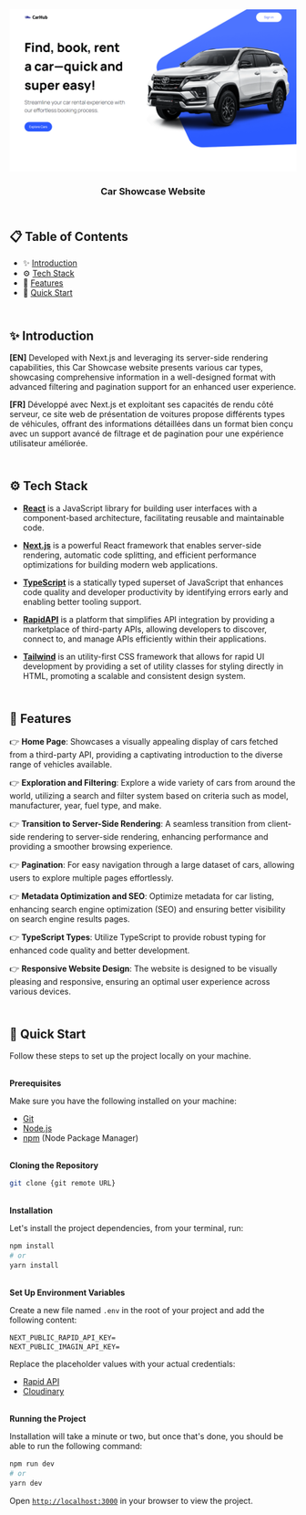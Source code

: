 <div align="center">
    <a href="https://car-hub-fv.vercel.app" target="_blank">
      <img src="public/design/preview.png" alt="Project Banner">
    </a>
  <h3 align="center">Car Showcase Website</h3>
</div>

##  <br /> 📋 <a name="table">Table of Contents</a>

- ✨ [Introduction](#introduction)
- ⚙️ [Tech Stack](#tech-stack)
- 📝 [Features](#features)
- 🚀 [Quick Start](#quick-start)

##  <br /> <a name="introduction">✨ Introduction</a>

**[EN]** Developed with Next.js and leveraging its server-side rendering capabilities, this Car Showcase website presents various car types, showcasing comprehensive information in a well-designed format with advanced filtering and pagination support for an enhanced user experience.

**[FR]** Développé avec Next.js et exploitant ses capacités de rendu côté serveur, ce site web de présentation de voitures propose différents types de véhicules, offrant des informations détaillées dans un format bien conçu avec un support avancé de filtrage et de pagination pour une expérience utilisateur améliorée.

##  <br /> <a name="tech-stack">⚙️ Tech Stack</a>

- [**React**](https://react.dev/reference/react) is a JavaScript library for building user interfaces with a component-based architecture, facilitating reusable and maintainable code.

- [**Next.js**](https://nextjs.org/docs) is a powerful React framework that enables server-side rendering, automatic code splitting, and efficient performance optimizations for building modern web applications.

- [**TypeScript**](https://www.typescriptlang.org/docs/) is a statically typed superset of JavaScript that enhances code quality and developer productivity by identifying errors early and enabling better tooling support.

- [**RapidAPI**](https://docs.rapidapi.com/) is a platform that simplifies API integration by providing a marketplace of third-party APIs, allowing developers to discover, connect to, and manage APIs efficiently within their applications.

- [**Tailwind**](https://v2.tailwindcss.com/docs) is an utility-first CSS framework that allows for rapid UI development by providing a set of utility classes for styling directly in HTML, promoting a scalable and consistent design system.

## <br/> <a name="features">📝 Features</a>

👉 **Home Page**: Showcases a visually appealing display of cars fetched from a third-party API, providing a captivating introduction to the diverse range of vehicles available.

👉 **Exploration and Filtering**: Explore a wide variety of cars from around the world, utilizing a search and filter system based on criteria such as model, manufacturer, year, fuel type, and make.

👉 **Transition to Server-Side Rendering**: A seamless transition from client-side rendering to server-side rendering, enhancing performance and providing a smoother browsing experience.

👉 **Pagination**: For easy navigation through a large dataset of cars, allowing users to explore multiple pages effortlessly.

👉 **Metadata Optimization and SEO**: Optimize metadata for car listing, enhancing search engine optimization (SEO) and ensuring better visibility on search engine results pages.

👉 **TypeScript Types**: Utilize TypeScript to provide robust typing for enhanced code quality and better development.

👉 **Responsive Website Design**: The website is designed to be visually pleasing and responsive, ensuring an optimal user experience across various devices.

## <br /> <a name="quick-start">🚀 Quick Start</a>

Follow these steps to set up the project locally on your machine.

<br/>**Prerequisites**

Make sure you have the following installed on your machine:

- [Git](https://git-scm.com/)
- [Node.js](https://nodejs.org/en)
- [npm](https://www.npmjs.com/) (Node Package Manager)

<br/>**Cloning the Repository**

```bash
git clone {git remote URL}
```

<br/>**Installation**

Let's install the project dependencies, from your terminal, run:

```bash
npm install
# or
yarn install
```

<br/>**Set Up Environment Variables**

Create a new file named `.env` in the root of your project and add the following content:

```env
NEXT_PUBLIC_RAPID_API_KEY=
NEXT_PUBLIC_IMAGIN_API_KEY=
```

Replace the placeholder values with your actual credentials:

- [Rapid API](https://dashboard.clerk.com)
- [Cloudinary](https://dashboard.imagin.studio)

<br/>**Running the Project**

Installation will take a minute or two, but once that's done, you should be able to run the following command:

```bash
npm run dev
# or
yarn dev
```

Open [`http://localhost:3000`](http://localhost:3000) in your browser to view the project.